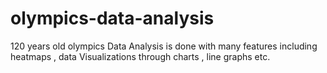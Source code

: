 # olympics-data-analysis
 120 years old olympics Data Analysis is done with many features including heatmaps , data Visualizations through charts , line graphs etc.
